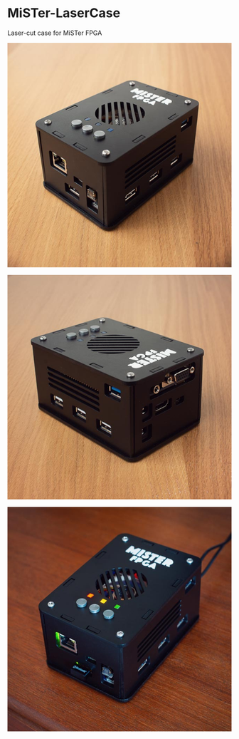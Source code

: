 # MiSTer-LaserCase
Laser-cut case for MiSTer FPGA

![Case Front View](/Images/MiSTer_Laser_Case_Front_640.jpg)

![Case Back View](/Images/MiSTer_LaserCase_Back_640.jpg)

![Case Powered View](/Images/MiSTer_LaserCase_Powered_640.jpg)
